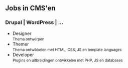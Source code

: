 Jobs in CMS'en
--------------

### Drupal | WordPress | ...

 - Designer  
   <small>Thema ontwerpen</small>
 - Themer  
   <small>Thema ontwikkelen met HTML, CSS, JS en template languages</small>
 - Developer  
   <small>Plugins en uitbreidingen ontwikkelen met PHP, JS en databases</small>